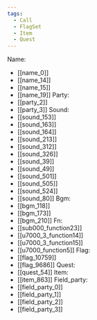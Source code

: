 ```yaml
---
tags:
  - Call
  - FlagSet
  - Item
  - Quest
---
```

Name:
- [[name_0]]
- [[name_14]]
- [[name_15]]
- [[name_19]]
Party:
- [[party_2]]
- [[party_3]]
Sound:
- [[sound_153]]
- [[sound_163]]
- [[sound_164]]
- [[sound_213]]
- [[sound_312]]
- [[sound_326]]
- [[sound_39]]
- [[sound_49]]
- [[sound_501]]
- [[sound_505]]
- [[sound_524]]
- [[sound_80]]
Bgm:
- [[bgm_118]]
- [[bgm_173]]
- [[bgm_210]]
Fn:
- [[sub000_function23]]
- [[u7000_3_function14]]
- [[u7000_3_function15]]
- [[u7000_function5]]
Flag:
- [[flag_10759]]
- [[flag_9686]]
Quest:
- [[quest_54]]
Item:
- [[item_863]]
Field_party:
- [[field_party_0]]
- [[field_party_1]]
- [[field_party_2]]
- [[field_party_3]]
